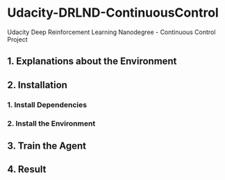 # Udacity-DRLND-ContinuousControl
Udacity Deep Reinforcement Learning Nanodegree - Continuous Control Project

## 1. Explanations about the Environment

## 2. Installation
### 1. Install Dependencies
### 2. Install the Environment

## 3. Train the Agent

## 4. Result
